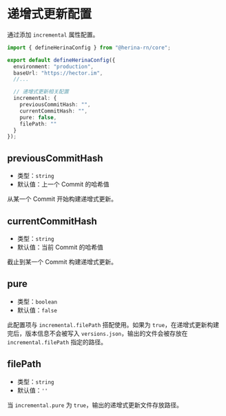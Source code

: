 # 递增式更新配置

通过添加 `incremental` 属性配置。

```typescript
import { defineHerinaConfig } from "@herina-rn/core";

export default defineHerinaConfig({
  environment: "production",
  baseUrl: "https://hector.im",
  //...

  // 递增式更新相关配置
  incremental: {
    previousCommitHash: "",
    currentCommitHash: "",
    pure: false,
    filePath: ""
  }
});
```

## previousCommitHash

- 类型：`string`
- 默认值：上一个 Commit 的哈希值

从某一个 Commit 开始构建递增式更新。

## currentCommitHash

- 类型：`string`
- 默认值：当前 Commit 的哈希值

截止到某一个 Commit 构建递增式更新。

## pure

- 类型：`boolean`
- 默认值：`false`

此配置项与 `incremental.filePath` 搭配使用。如果为 `true`，在递增式更新构建完后，版本信息不会被写入 `versions.json`，输出的文件会被存放在 `incremental.filePath` 指定的路径。

## filePath

- 类型：`string`
- 默认值：`''`

当 `incremental.pure` 为 `true`，输出的递增式更新文件存放路径。
